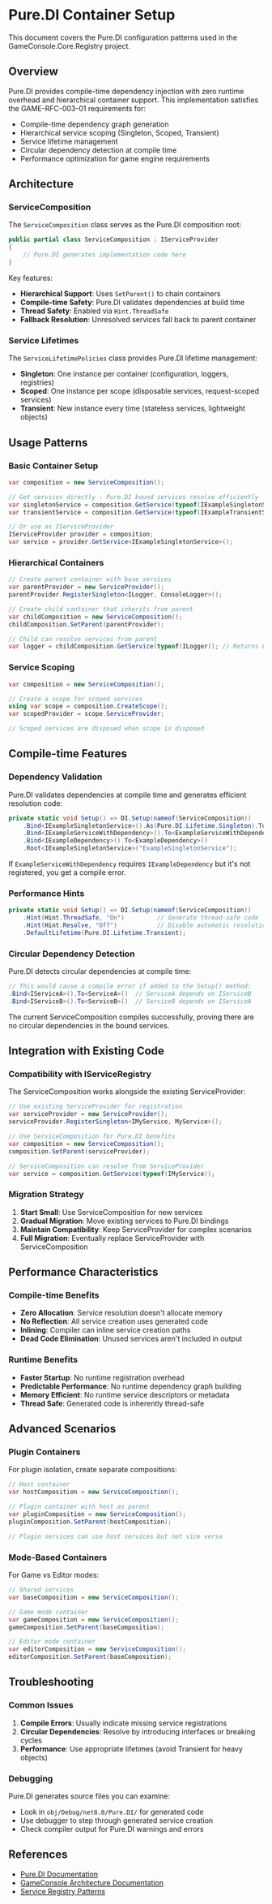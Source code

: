 # Pure.DI Container Setup

This document covers the Pure.DI configuration patterns used in the GameConsole.Core.Registry project.

## Overview

Pure.DI provides compile-time dependency injection with zero runtime overhead and hierarchical container support. This implementation satisfies the GAME-RFC-003-01 requirements for:

- Compile-time dependency graph generation
- Hierarchical service scoping (Singleton, Scoped, Transient)
- Service lifetime management
- Circular dependency detection at compile time
- Performance optimization for game engine requirements

## Architecture

### ServiceComposition

The `ServiceComposition` class serves as the Pure.DI composition root:

```csharp
public partial class ServiceComposition : IServiceProvider
{
    // Pure.DI generates implementation code here
}
```

Key features:
- **Hierarchical Support**: Uses `SetParent()` to chain containers
- **Compile-time Safety**: Pure.DI validates dependencies at build time
- **Thread Safety**: Enabled via `Hint.ThreadSafe`
- **Fallback Resolution**: Unresolved services fall back to parent container

### Service Lifetimes

The `ServiceLifetimePolicies` class provides Pure.DI lifetime management:

- **Singleton**: One instance per container (configuration, loggers, registries)
- **Scoped**: One instance per scope (disposable services, request-scoped services)  
- **Transient**: New instance every time (stateless services, lightweight objects)

## Usage Patterns

### Basic Container Setup

```csharp
var composition = new ServiceComposition();

// Get services directly - Pure.DI bound services resolve efficiently
var singletonService = composition.GetService(typeof(IExampleSingletonService));
var transientService = composition.GetService(typeof(IExampleTransientService));

// Or use as IServiceProvider
IServiceProvider provider = composition;
var service = provider.GetService<IExampleSingletonService>();
```

### Hierarchical Containers

```csharp
// Create parent container with base services
var parentProvider = new ServiceProvider();
parentProvider.RegisterSingleton<ILogger, ConsoleLogger>();

// Create child container that inherits from parent
var childComposition = new ServiceComposition();
childComposition.SetParent(parentProvider);

// Child can resolve services from parent
var logger = childComposition.GetService(typeof(ILogger)); // Returns ConsoleLogger
```

### Service Scoping

```csharp
var composition = new ServiceComposition();

// Create a scope for scoped services
using var scope = composition.CreateScope();
var scopedProvider = scope.ServiceProvider;

// Scoped services are disposed when scope is disposed
```

## Compile-time Features

### Dependency Validation

Pure.DI validates dependencies at compile time and generates efficient resolution code:

```csharp
private static void Setup() => DI.Setup(nameof(ServiceComposition))
    .Bind<IExampleSingletonService>().As(Pure.DI.Lifetime.Singleton).To<ExampleSingletonService>()
    .Bind<IExampleServiceWithDependency>().To<ExampleServiceWithDependency>()  
    .Bind<IExampleDependency>().To<ExampleDependency>()
    .Root<IExampleSingletonService>("ExampleSingletonService");
```

If `ExampleServiceWithDependency` requires `IExampleDependency` but it's not registered, you get a compile error.

### Performance Hints

```csharp
private static void Setup() => DI.Setup(nameof(ServiceComposition))
    .Hint(Hint.ThreadSafe, "On")         // Generate thread-safe code
    .Hint(Hint.Resolve, "Off")           // Disable automatic resolution
    .DefaultLifetime(Pure.DI.Lifetime.Transient);
```

### Circular Dependency Detection

Pure.DI detects circular dependencies at compile time:

```csharp
// This would cause a compile error if added to the Setup() method:
.Bind<IServiceA>().To<ServiceA>()  // ServiceA depends on IServiceB
.Bind<IServiceB>().To<ServiceB>()  // ServiceB depends on IServiceA
```

The current ServiceComposition compiles successfully, proving there are no circular dependencies in the bound services.

## Integration with Existing Code

### Compatibility with IServiceRegistry

The ServiceComposition works alongside the existing ServiceProvider:

```csharp
// Use existing ServiceProvider for registration
var serviceProvider = new ServiceProvider();
serviceProvider.RegisterSingleton<IMyService, MyService>();

// Use ServiceComposition for Pure.DI benefits
var composition = new ServiceComposition();
composition.SetParent(serviceProvider);

// ServiceComposition can resolve from ServiceProvider
var service = composition.GetService(typeof(IMyService));
```

### Migration Strategy

1. **Start Small**: Use ServiceComposition for new services
2. **Gradual Migration**: Move existing services to Pure.DI bindings
3. **Maintain Compatibility**: Keep ServiceProvider for complex scenarios
4. **Full Migration**: Eventually replace ServiceProvider with ServiceComposition

## Performance Characteristics

### Compile-time Benefits

- **Zero Allocation**: Service resolution doesn't allocate memory
- **No Reflection**: All service creation uses generated code  
- **Inlining**: Compiler can inline service creation paths
- **Dead Code Elimination**: Unused services aren't included in output

### Runtime Benefits

- **Faster Startup**: No runtime registration overhead
- **Predictable Performance**: No runtime dependency graph building
- **Memory Efficient**: No runtime service descriptors or metadata
- **Thread Safe**: Generated code is inherently thread-safe

## Advanced Scenarios

### Plugin Containers

For plugin isolation, create separate compositions:

```csharp
// Host container
var hostComposition = new ServiceComposition();

// Plugin container with host as parent
var pluginComposition = new ServiceComposition();
pluginComposition.SetParent(hostComposition);

// Plugin services can use host services but not vice versa
```

### Mode-Based Containers

For Game vs Editor modes:

```csharp
// Shared services
var baseComposition = new ServiceComposition();

// Game mode container
var gameComposition = new ServiceComposition();
gameComposition.SetParent(baseComposition);

// Editor mode container  
var editorComposition = new ServiceComposition();
editorComposition.SetParent(baseComposition);
```

## Troubleshooting

### Common Issues

1. **Compile Errors**: Usually indicate missing service registrations
2. **Circular Dependencies**: Resolve by introducing interfaces or breaking cycles
3. **Performance**: Use appropriate lifetimes (avoid Transient for heavy objects)

### Debugging

Pure.DI generates source files you can examine:
- Look in `obj/Debug/net8.0/Pure.DI/` for generated code
- Use debugger to step through generated service creation
- Check compiler output for Pure.DI warnings and errors

## References

- [Pure.DI Documentation](https://github.com/DevTeam/Pure.DI)
- [GameConsole Architecture Documentation](../docs/architecture.md)
- [Service Registry Patterns](./ServiceProvider.cs)
